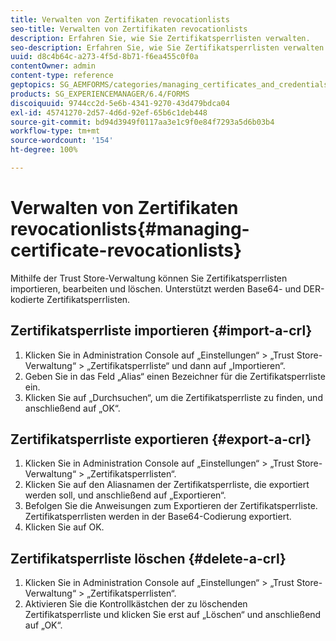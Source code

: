 ```yaml
---
title: Verwalten von Zertifikaten revocationlists
seo-title: Verwalten von Zertifikaten revocationlists
description: Erfahren Sie, wie Sie Zertifikatsperrlisten verwalten.
seo-description: Erfahren Sie, wie Sie Zertifikatsperrlisten verwalten.
uuid: d8c4b64c-a273-4f5d-8b71-f6ea455c0f0a
contentOwner: admin
content-type: reference
geptopics: SG_AEMFORMS/categories/managing_certificates_and_credentials
products: SG_EXPERIENCEMANAGER/6.4/FORMS
discoiquuid: 9744cc2d-5e6b-4341-9270-43d479bdca04
exl-id: 45741270-2d57-4d6d-92ef-65b6c1deb448
source-git-commit: bd94d3949f0117aa3e1c9f0e84f7293a5d6b03b4
workflow-type: tm+mt
source-wordcount: '154'
ht-degree: 100%

---
```


# Verwalten von Zertifikaten revocationlists{#managing-certificate-revocationlists}

Mithilfe der Trust Store-Verwaltung können Sie Zertifikatsperrlisten importieren, bearbeiten und löschen. Unterstützt werden Base64- und DER-kodierte Zertifikatsperrlisten.

## Zertifikatsperrliste importieren  {#import-a-crl}

1. Klicken Sie in Administration Console auf „Einstellungen“ > „Trust Store-Verwaltung“ > „Zertifikatsperrliste“ und dann auf „Importieren“.
1. Geben Sie in das Feld „Alias“ einen Bezeichner für die Zertifikatsperrliste ein.
1. Klicken Sie auf „Durchsuchen“, um die Zertifikatsperrliste zu finden, und anschließend auf „OK“.

## Zertifikatsperrliste exportieren  {#export-a-crl}

1. Klicken Sie in Administration Console auf „Einstellungen“ > „Trust Store-Verwaltung“ > „Zertifikatsperrlisten“.
1. Klicken Sie auf den Aliasnamen der Zertifikatsperrliste, die exportiert werden soll, und anschließend auf „Exportieren“.
1. Befolgen Sie die Anweisungen zum Exportieren der Zertifikatsperrliste. Zertifikatsperrlisten werden in der Base64-Codierung exportiert.
1. Klicken Sie auf OK.

## Zertifikatsperrliste löschen  {#delete-a-crl}

1. Klicken Sie in Administration Console auf „Einstellungen“ > „Trust Store-Verwaltung“ > „Zertifikatsperrlisten“.
1. Aktivieren Sie die Kontrollkästchen der zu löschenden Zertifikatsperrliste und klicken Sie erst auf „Löschen“ und anschließend auf „OK“.
